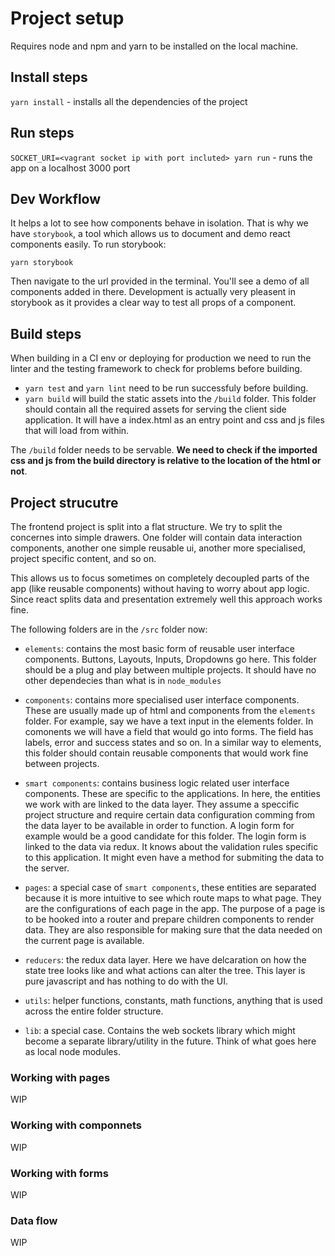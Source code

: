 # Project setup

Requires node and npm and yarn to be installed on the local machine.

## Install steps

`yarn install` - installs all the dependencies of the project 

## Run steps

`SOCKET_URI=<vagrant socket ip with port incluted> yarn run` - runs the app on a localhost 3000 port

## Dev Workflow 

It helps a lot to see how components behave in isolation. That is why we have `storybook`, a tool
which allows us to document and demo react components easily. To run storybook:

`yarn storybook` 

Then navigate to the url provided in the terminal. You'll see a demo of all components added in there.
Development is actually very pleasent in storybook as it provides a clear way to test all props
of a component.

## Build steps

When building in a CI env or deploying for production we need to run the linter and the testing 
framework to check for problems before building.

- `yarn test` and `yarn lint` need to be run successfuly before building.
- `yarn build` will build the static assets into the `/build` folder. This folder should contain
all the required assets for serving the client side application. It will have a index.html as an entry
point and css and js files that will load from within. 

The `/build` folder needs to be servable. **We need to check if the imported css and js from the build
directory is relative to the location of the html or not**.

## Project strucutre

The frontend project is split into a flat structure. We try to split the concernes into simple drawers. One folder will contain data interaction components, another one simple reusable ui, another 
more specialised, project specific content, and so on. 

This allows us to focus sometimes on completely decoupled parts of the app (like reusable components)
without having to worry about app logic. Since react splits data and presentation extremely well this
approach works fine. 

The following folders are in the `/src` folder now:

- `elements`: contains the most basic form of reusable user interface components. Buttons, Layouts, Inputs, Dropdowns go here. This folder should be a plug and play between multiple projects. It should have 
no other dependecies than what is in `node_modules`

- `components`: contains more specialised user interface components. These are usually made up of html and components from the `elements` folder. For example, say we have a text input in the elements folder. In comonents we will have a field that would go into forms. The field has labels, error and success states and so on. In a similar way to elements, this folder should contain reusable components
that would work fine between projects. 

- `smart components`: contains business logic related user interface components. These are specific
to the applications. In here, the entities we work with are linked to the data layer. They assume a speccific project structure and require certain data configuration comming from the data layer to 
be available in order to function. A login form for example would be a good candidate for this folder. The login form is linked to the data via redux. It knows about the validation rules specific to this application. It might even have a method for submiting the data to the server. 

- `pages`: a special case of `smart components`, these entities are separated because it is more intuitive to see which route maps to what page. They are the configurations of each page in the app. 
The purpose of a page is to be hooked into a router and prepare children components to render data. They are also responsible for making sure that the data needed on the current page is available. 

- `reducers`: the redux data layer. Here we have delcaration on how the state tree looks like and what
actions can alter the tree. This layer is pure javascript and has nothing to do with the UI. 

- `utils`: helper functions, constants, math functions, anything that is used across the entire folder structure. 

- `lib`: a special case. Contains the web sockets library which might become a separate library/utility in the future. Think of what goes here as local node modules. 


### Working with pages

WIP

### Working with componnets

WIP

### Working with forms

WIP

### Data flow

WIP